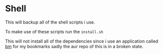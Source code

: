 # Shell

This will backup all of the shell scripts i use.

To make use of these scripts run the `install.sh` 

This will not install all of the dependencies since i use an application called [bm](https://github.com/tj/bm) for my bookmarks sadly the aur repo of this is in a broken state.
